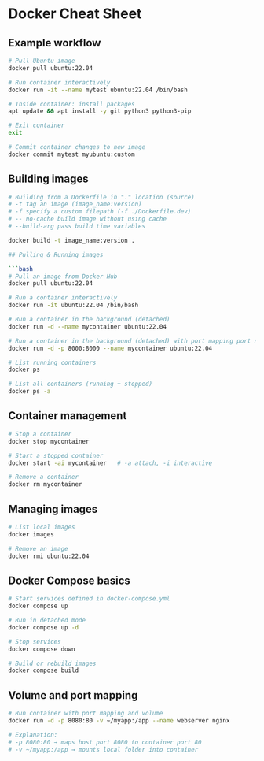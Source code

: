 # Docker Cheat Sheet

## Example workflow

```bash
# Pull Ubuntu image
docker pull ubuntu:22.04

# Run container interactively
docker run -it --name mytest ubuntu:22.04 /bin/bash

# Inside container: install packages
apt update && apt install -y git python3 python3-pip

# Exit container
exit

# Commit container changes to new image
docker commit mytest myubuntu:custom
```
## Building images

```bash
# Building from a Dockerfile in "." location (source)
# -t tag an image (image_name:version)
# -f specify a custom filepath (-f ./Dockerfile.dev)
# -- no-cache build image without using cache
# --build-arg pass build time variables

docker build -t image_name:version .

## Pulling & Running images

```bash
# Pull an image from Docker Hub
docker pull ubuntu:22.04

# Run a container interactively
docker run -it ubuntu:22.04 /bin/bash

# Run a container in the background (detached)
docker run -d --name mycontainer ubuntu:22.04

# Run a container in the background (detached) with port mapping port number 8000
docker run -d -p 8000:8000 --name mycontainer ubuntu:22.04 

# List running containers
docker ps

# List all containers (running + stopped)
docker ps -a
```

## Container management

```bash
# Stop a container
docker stop mycontainer

# Start a stopped container
docker start -ai mycontainer   # -a attach, -i interactive

# Remove a container
docker rm mycontainer
```

## Managing images

```bash
# List local images
docker images 

# Remove an image
docker rmi ubuntu:22.04
```

## Docker Compose basics

```bash
# Start services defined in docker-compose.yml
docker compose up

# Run in detached mode
docker compose up -d

# Stop services
docker compose down

# Build or rebuild images
docker compose build
```

## Volume and port mapping

```bash
# Run container with port mapping and volume
docker run -d -p 8080:80 -v ~/myapp:/app --name webserver nginx

# Explanation:
# -p 8080:80 → maps host port 8080 to container port 80
# -v ~/myapp:/app → mounts local folder into container
```
